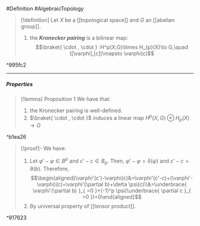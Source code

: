 #Definition #AlgebraicTopology 

> [!definition]
> Let $X$ be a [[topological space]] and $G$ an [[abelian group]].
> 1. the ***Kronecker pairing*** is a bilinear map: $$\braket{ \cdot  , \cdot  } :H^p(X;G)\times H_{p}(X)\to G,\quad ([\varphi],[c])\mapsto \varphi(c)$$

^995fc2

---
##### Properties
> [!lemma] Proposition 1
> We have that:
> 1. the Kronecker pairing is well-defined.
> 2. $\braket{ \cdot , \cdot }$ induces a linear map $H^p(X;G)\otimes H_{p}(X)\to G$

^b1ea26

> [!proof]-
> We have:
> 1. Let $\varphi'-\varphi\in B^p$ and $c'-c\in B_{p}$. Then, $\varphi'-\varphi=\delta(\psi)$ and $c'-c=\partial(b)$. Therefore, $$\begin{aligned}\varphi'(c')-\varphi(c)&=\varphi'(c'-c)+(\varphi'-\varphi)(c)=\varphi'(\partial b)+\delta \psi(c)\\&=\underbrace{ \varphi'(\partial b) }_{ =0 }+(-1)^p \psi(\underbrace{ \partial c }_{ =0 })=0\end{aligned}$$ 
> 2. By universal property of [[tensor product]].

^917623

